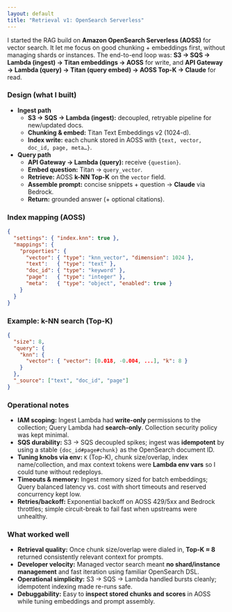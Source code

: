 ```yaml
---
layout: default
title: "Retrieval v1: OpenSearch Serverless"
---
```


I started the RAG build on **Amazon OpenSearch Serverless (AOSS)** for vector search. It let me focus on good chunking + embeddings first, without managing shards or instances. The end-to-end loop was: **S3 → SQS → Lambda (ingest) → Titan embeddings → AOSS** for write, and **API Gateway → Lambda (query) → Titan (query embed) → AOSS Top-K → Claude** for read.

### **Design (what I built)**
- **Ingest path**
  - **S3 → SQS → Lambda (ingest):** decoupled, retryable pipeline for new/updated docs.
  - **Chunking & embed:** Titan Text Embeddings v2 (1024-d).
  - **Index write:** each chunk stored in AOSS with `{text, vector, doc_id, page, meta…}`.
- **Query path**
  - **API Gateway → Lambda (query):** receive `{question}`.
  - **Embed question:** Titan → `query_vector`.
  - **Retrieve:** AOSS **k-NN Top-K** on the `vector` field.
  - **Assemble prompt:** concise snippets + question → **Claude** via Bedrock.
  - **Return:** grounded answer (+ optional citations).

### **Index mapping (AOSS)**
```json
{
  "settings": { "index.knn": true },
  "mappings": {
    "properties": {
      "vector": { "type": "knn_vector", "dimension": 1024 },
      "text":   { "type": "text" },
      "doc_id": { "type": "keyword" },
      "page":   { "type": "integer" },
      "meta":   { "type": "object", "enabled": true }
    }
  }
}
```

### **Example: k-NN search (Top-K)**
```json
{
  "size": 8,
  "query": {
    "knn": {
      "vector": { "vector": [0.018, -0.004, ...], "k": 8 }
    }
  },
  "_source": ["text", "doc_id", "page"]
}
```

### Operational notes
- **IAM scoping:** Ingest Lambda had **write-only** permissions to the collection; Query Lambda had **search-only**. Collection security policy was kept minimal.
- **SQS durability:** S3 → SQS decoupled spikes; ingest was **idempotent** by using a stable `{doc_id#page#chunk}` as the OpenSearch document ID.
- **Tuning knobs via env:** `K` (Top-K), chunk size/overlap, index name/collection, and max context tokens were **Lambda env vars** so I could tune without redeploys.
- **Timeouts & memory:** Ingest memory sized for batch embeddings; Query balanced latency vs. cost with short timeouts and reserved concurrency kept low.
- **Retries/backoff:** Exponential backoff on AOSS 429/5xx and Bedrock throttles; simple circuit-break to fail fast when upstreams were unhealthy.

### What worked well
- **Retrieval quality:** Once chunk size/overlap were dialed in, **Top-K ≈ 8** returned consistently relevant context for prompts.
- **Developer velocity:** Managed vector search meant **no shard/instance management** and fast iteration using familiar OpenSearch DSL.
- **Operational simplicity:** S3 → SQS → Lambda handled bursts cleanly; idempotent indexing made re-runs safe.
- **Debuggability:** Easy to **inspect stored chunks and scores** in AOSS while tuning embeddings and prompt assembly.

